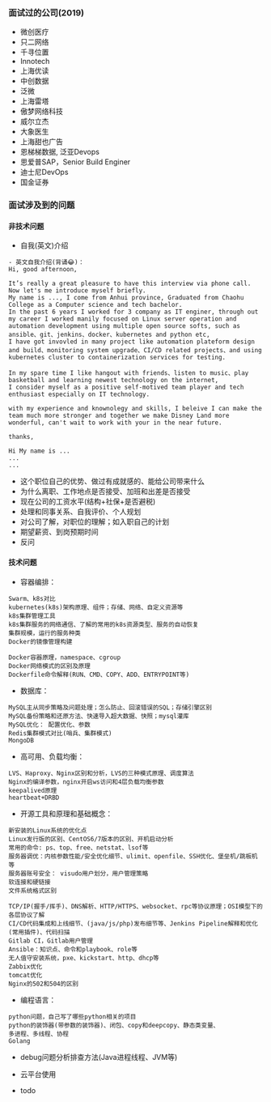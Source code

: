 ### 面试过的公司(2019)
- 微创医疗
- 只二网络
- 千寻位置
- Innotech
- 上海优读
- 中创数据
- 泛微
- 上海雷塔
- 傲梦网络科技
- 威尔立杰
- 大象医生
- 上海甜也广告
- 恩梯梯数据, 泛亚Devops
- 思爱普SAP，Senior Build Enginer
- 迪士尼DevOps
- 国金证券

### 面试涉及到的问题
#### 非技术问题
- 自我(英文)介绍
```
- 英文自我介绍(背诵😂)：
Hi, good afternoon,

It’s really a great pleasure to have this interview via phone call.
Now let's me introduce myself briefly.
My name is ..., I come from Anhui province, Graduated from Chaohu College as a Computer science and tech bachelor.
In the past 6 years I worked for 3 company as IT enginer, through out my career I worked manily focused on Linux server operation and automation development using multiple open source softs, such as ansible、git、jenkins、docker、kubernetes and python etc,
I have got invovled in many project like automation plateform design and build、monitoring system upgrade、CI/CD related projects、and using kubernetes cluster to containerization services for testing.

In my spare time I like hangout with friends、listen to music、play basketball and learning newest technology on the internet,
I consider myself as a positive self-motived team player and tech enthusiast especially on IT technology. 

with my experience and knownolegy and skills, I beleive I can make the team much more stronger and together we make Disney Land more wonderful, can't wait to work with your in the near future.

thanks,

Hi My name is ...
...
...
```

- 这个职位自己的优势、做过有成就感的、能给公司带来什么
- 为什么离职、工作地点是否接受、加班和出差是否接受
- 现在公司的工资水平(结构+社保+是否避税)
- 处理和同事关系、自我评价、个人规划
- 对公司了解，对职位的理解；如入职自己的计划
- 期望薪资、到岗预期时间
- 反问

#### 技术问题
- 容器编排：
```
Swarm、k8s对比
kubernetes(k8s)架构原理、组件；存储、网络、自定义资源等
k8s集群管理工具
k8s集群服务的网络通信、了解的常用的k8s资源类型、服务的自动恢复
集群规模，运行的服务种类
Docker的镜像管理构建

Docker容器原理，namespace、cgroup
Docker网络模式的区别及原理
Dockerfile命令解释(RUN、CMD、COPY、ADD、ENTRYPOINT等)
```  

- 数据库：
```
MySQL主从同步策略及问题处理；怎么防止、回滚错误的SQL；存储引擎区别
MySQL备份策略和还原方法、快速导入超大数据、快照；mysql灌库
MySQL优化： 配置优化、参数
Redis集群模式对比(哨兵、集群模式)
MongoDB

```

- 高可用、负载均衡：
```
LVS、Haproxy、Nginx区别和分析，LVS的三种模式原理、调度算法
Nginx的编译参数，nginx开启ws访问和4层负载均衡参数
keepalived原理
heartbeat+DRBD

```

- 开源工具和原理和基础概念：
```
新安装的Linux系统的优化点
Linux发行版的区别、CentOS6/7版本的区别、开机启动分析
常用的命令: ps、top、free、netstat、lsof等
服务器调优：内核参数性能/安全优化细节、ulimit、openfile、SSH优化、堡垒机/跳板机等
服务器账号安全： visudo用户划分，用户管理策略
软连接和硬链接
文件系统格式区别

TCP/IP(握手/挥手)、DNS解析、HTTP/HTTPS、websocket、rpc等协议原理；OSI模型下的各层协议了解
CI/CD代码集成和上线细节、(java/js/php)发布细节等、Jenkins Pipeline解释和优化(常用插件)、代码扫描
Gitlab CI，Gitlab用户管理
Ansible：知识点、命令和playbook、role等
无人值守安装系统，pxe、kickstart、http、dhcp等
Zabbix优化
tomcat优化
Nginx的502和504的区别
```

- 编程语言：
```
python问题，自己写了哪些python相关的项目
python的装饰器(带参数的装饰器)、闭包、copy和deepcopy、静态类变量、
多进程、多线程、协程 
Golang
```

- debug问题分析排查方法(Java进程线程、JVM等)
- 云平台使用

- todo
